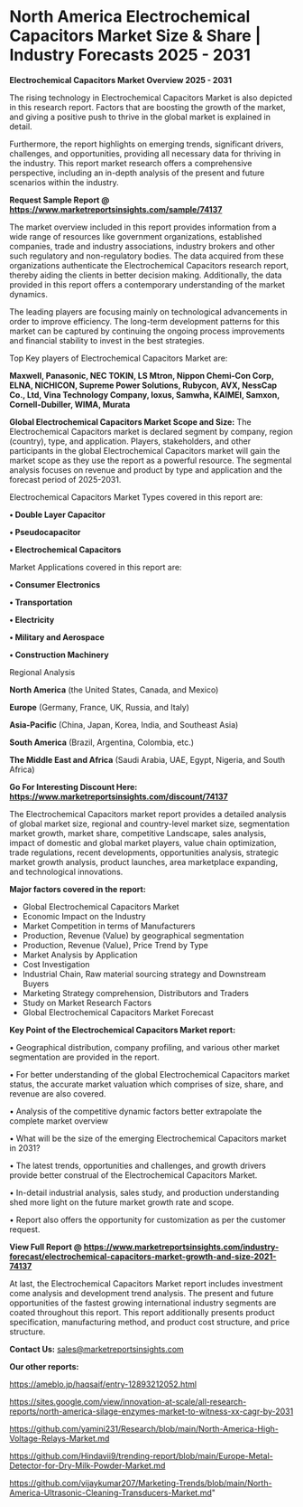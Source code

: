 # North America Electrochemical Capacitors Market Size & Share | Industry Forecasts 2025 - 2031

<Strong> Electrochemical Capacitors Market Overview 2025 - 2031</strong>

The rising technology in Electrochemical Capacitors Market is also depicted in this research report. Factors that are boosting the growth of the market, and giving a positive push to thrive in the global market is explained in detail.

Furthermore, the report highlights on emerging trends, significant drivers, challenges, and opportunities, providing all necessary data for thriving in the industry. This report market research offers a comprehensive perspective, including an in-depth analysis of the present and future scenarios within the industry.

<strong>Request Sample Report @ <a href=https://www.marketreportsinsights.com/sample/74137>https://www.marketreportsinsights.com/sample/74137</a></strong>

The market overview included in this report provides information from a wide range of resources like government organizations, established companies, trade and industry associations, industry brokers and other such regulatory and non-regulatory bodies. The data acquired from these organizations authenticate the Electrochemical Capacitors research report, thereby aiding the clients in better decision making. Additionally, the data provided in this report offers a contemporary understanding of the market dynamics.

The leading players are focusing mainly on technological advancements in order to improve efficiency. The long-term development patterns for this market can be captured by continuing the ongoing process improvements and financial stability to invest in the best strategies.

Top Key players of Electrochemical Capacitors Market are:

<strong>Maxwell, Panasonic, NEC TOKIN, LS Mtron, Nippon Chemi-Con Corp, ELNA, NICHICON, Supreme Power Solutions, Rubycon, AVX, NessCap Co., Ltd, Vina Technology Company, Ioxus, Samwha, KAIMEI, Samxon, Cornell-Dubiller, WIMA, Murata</strong>

<strong><b>Global Electrochemical Capacitors Market Scope and Size:</b></strong>
The Electrochemical Capacitors market is declared segment by company, region (country), type, and application. Players, stakeholders, and other participants in the global Electrochemical Capacitors market will gain the market scope as they use the report as a powerful resource. The segmental analysis focuses on revenue and product by type and application and the forecast period of 2025-2031.

Electrochemical Capacitors Market Types covered in this report are:

<strong>• Double Layer Capacitor

• Pseudocapacitor

• Electrochemical Capacitors</strong>

Market Applications covered in this report are:

<strong>• Consumer Electronics

• Transportation

• Electricity

• Military and Aerospace

• Construction Machinery</strong> 

Regional Analysis

<strong>North America</strong> (the United States, Canada, and Mexico)

<strong>Europe</strong> (Germany, France, UK, Russia, and Italy)

<strong>Asia-Pacific</strong> (China, Japan, Korea, India, and Southeast Asia)

<strong>South America</strong> (Brazil, Argentina, Colombia, etc.)

<strong>The Middle East and Africa</strong> (Saudi Arabia, UAE, Egypt, Nigeria, and South Africa)

<strong>Go For Interesting Discount Here: <a href=https://www.marketreportsinsights.com/discount/74137>https://www.marketreportsinsights.com/discount/74137</a></strong>

The Electrochemical Capacitors market report provides a detailed analysis of global market size, regional and country-level market size, segmentation market growth, market share, competitive Landscape, sales analysis, impact of domestic and global market players, value chain optimization, trade regulations, recent developments, opportunities analysis, strategic market growth analysis, product launches, area marketplace expanding, and technological innovations.

<strong><b>Major factors covered in the report:</b></strong>
<ul>
  <li>Global Electrochemical Capacitors Market </li>
  <li>Economic Impact on the Industry</li>
  <li>Market Competition in terms of Manufacturers</li>
  <li>Production, Revenue (Value) by geographical segmentation</li>
  <li>Production, Revenue (Value), Price Trend by Type</li>
  <li>Market Analysis by Application</li>
  <li>Cost Investigation</li>
  <li>Industrial Chain, Raw material sourcing strategy and Downstream Buyers</li>
  <li>Marketing Strategy comprehension, Distributors and Traders</li>
  <li>Study on Market Research Factors</li>
  <li>Global Electrochemical Capacitors Market Forecast</li>
</ul>

<strong><b>Key Point of the Electrochemical Capacitors Market report:</b></strong>

• Geographical distribution, company profiling, and various other market segmentation are provided in the report.

• For better understanding of the global Electrochemical Capacitors market status, the accurate market valuation which comprises of size, share, and revenue are also covered.

• Analysis of the competitive dynamic factors better extrapolate the complete market overview

• What will be the size of the emerging Electrochemical Capacitors market in 2031?

• The latest trends, opportunities and challenges, and growth drivers provide better construal of the Electrochemical Capacitors Market.

• In-detail industrial analysis, sales study, and production understanding shed more light on the future market growth rate and scope.

• Report also offers the opportunity for customization as per the customer request.

<strong><b>View Full Report @ <a href=https://www.marketreportsinsights.com/industry-forecast/electrochemical-capacitors-market-growth-and-size-2021-74137>https://www.marketreportsinsights.com/industry-forecast/electrochemical-capacitors-market-growth-and-size-2021-74137</a></b></strong>


At last, the Electrochemical Capacitors Market report includes investment come analysis and development trend analysis. The present and future opportunities of the fastest growing international industry segments are coated throughout this report. This report additionally presents product specification, manufacturing method, and product cost structure, and price structure.

<strong>Contact Us:</strong>
sales@marketreportsinsights.com

<strong>Our other reports:</strong>

<a href=https://ameblo.jp/haqsaif/entry-12893212052.html>https://ameblo.jp/haqsaif/entry-12893212052.html</a>

<a href=https://sites.google.com/view/innovation-at-scale/all-research-reports/north-america-silage-enzymes-market-to-witness-xx-cagr-by-2031>https://sites.google.com/view/innovation-at-scale/all-research-reports/north-america-silage-enzymes-market-to-witness-xx-cagr-by-2031</a>

<a href=https://github.com/yamini231/Research/blob/main/North-America-High-Voltage-Relays-Market.md>https://github.com/yamini231/Research/blob/main/North-America-High-Voltage-Relays-Market.md</a>

<a href=https://github.com/Hindavii9/trending-report/blob/main/Europe-Metal-Detector-for-Dry-Milk-Powder-Market.md>https://github.com/Hindavii9/trending-report/blob/main/Europe-Metal-Detector-for-Dry-Milk-Powder-Market.md</a>

<a href=https://github.com/vijaykumar207/Marketing-Trends/blob/main/North-America-Ultrasonic-Cleaning-Transducers-Market.md>https://github.com/vijaykumar207/Marketing-Trends/blob/main/North-America-Ultrasonic-Cleaning-Transducers-Market.md</a>"
